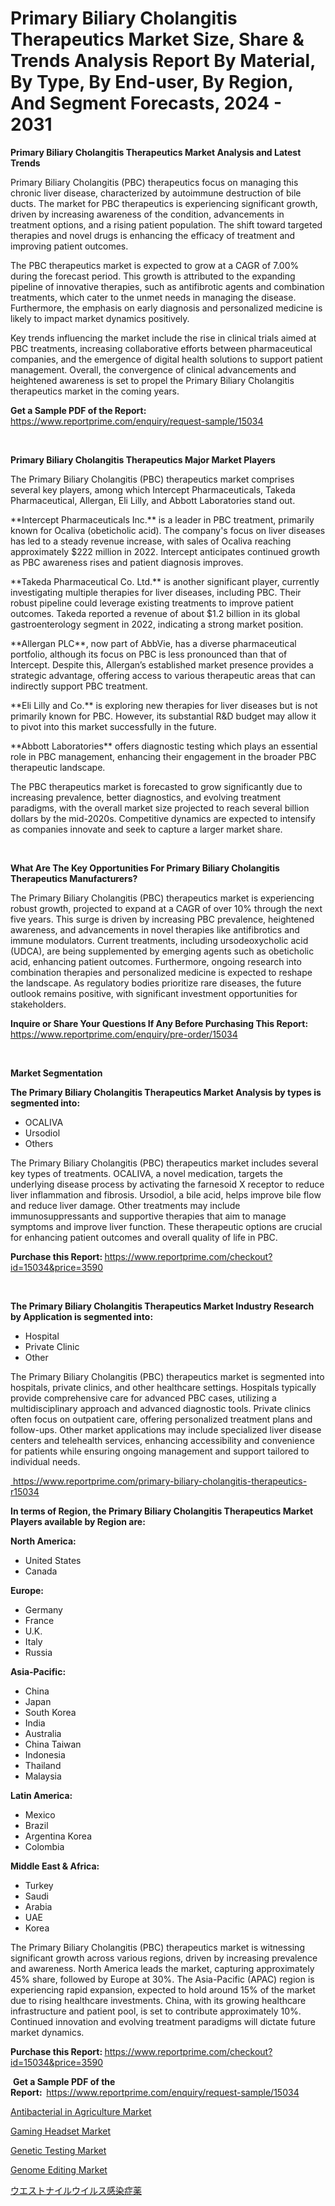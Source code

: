 <p><h1>Primary Biliary Cholangitis Therapeutics Market Size, Share & Trends Analysis Report By Material, By Type, By End-user, By Region, And Segment Forecasts, 2024 - 2031</h1></p><p><strong>Primary Biliary Cholangitis Therapeutics Market Analysis and Latest Trends</strong></p>
<p><p>Primary Biliary Cholangitis (PBC) therapeutics focus on managing this chronic liver disease, characterized by autoimmune destruction of bile ducts. The market for PBC therapeutics is experiencing significant growth, driven by increasing awareness of the condition, advancements in treatment options, and a rising patient population. The shift toward targeted therapies and novel drugs is enhancing the efficacy of treatment and improving patient outcomes.</p><p>The PBC therapeutics market is expected to grow at a CAGR of 7.00% during the forecast period. This growth is attributed to the expanding pipeline of innovative therapies, such as antifibrotic agents and combination treatments, which cater to the unmet needs in managing the disease. Furthermore, the emphasis on early diagnosis and personalized medicine is likely to impact market dynamics positively.</p><p>Key trends influencing the market include the rise in clinical trials aimed at PBC treatments, increasing collaborative efforts between pharmaceutical companies, and the emergence of digital health solutions to support patient management. Overall, the convergence of clinical advancements and heightened awareness is set to propel the Primary Biliary Cholangitis therapeutics market in the coming years.</p></p>
<p><strong>Get a Sample PDF of the Report:&nbsp;</strong> <a href="https://www.reportprime.com/enquiry/request-sample/15034">https://www.reportprime.com/enquiry/request-sample/15034</a></p>
<p>&nbsp;</p>
<p><strong>Primary Biliary Cholangitis Therapeutics Major Market Players</strong></p>
<p><p>The Primary Biliary Cholangitis (PBC) therapeutics market comprises several key players, among which Intercept Pharmaceuticals, Takeda Pharmaceutical, Allergan, Eli Lilly, and Abbott Laboratories stand out.</p><p>**Intercept Pharmaceuticals Inc.** is a leader in PBC treatment, primarily known for Ocaliva (obeticholic acid). The company's focus on liver diseases has led to a steady revenue increase, with sales of Ocaliva reaching approximately $222 million in 2022. Intercept anticipates continued growth as PBC awareness rises and patient diagnosis improves.</p><p>**Takeda Pharmaceutical Co. Ltd.** is another significant player, currently investigating multiple therapies for liver diseases, including PBC. Their robust pipeline could leverage existing treatments to improve patient outcomes. Takeda reported a revenue of about $1.2 billion in its global gastroenterology segment in 2022, indicating a strong market position.</p><p>**Allergan PLC**, now part of AbbVie, has a diverse pharmaceutical portfolio, although its focus on PBC is less pronounced than that of Intercept. Despite this, Allergan’s established market presence provides a strategic advantage, offering access to various therapeutic areas that can indirectly support PBC treatment.</p><p>**Eli Lilly and Co.** is exploring new therapies for liver diseases but is not primarily known for PBC. However, its substantial R&D budget may allow it to pivot into this market successfully in the future.</p><p>**Abbott Laboratories** offers diagnostic testing which plays an essential role in PBC management, enhancing their engagement in the broader PBC therapeutic landscape.</p><p>The PBC therapeutics market is forecasted to grow significantly due to increasing prevalence, better diagnostics, and evolving treatment paradigms, with the overall market size projected to reach several billion dollars by the mid-2020s. Competitive dynamics are expected to intensify as companies innovate and seek to capture a larger market share.</p></p>
<p>&nbsp;</p>
<p><strong>What Are The Key Opportunities For Primary Biliary Cholangitis Therapeutics Manufacturers?</strong></p>
<p><p>The Primary Biliary Cholangitis (PBC) therapeutics market is experiencing robust growth, projected to expand at a CAGR of over 10% through the next five years. This surge is driven by increasing PBC prevalence, heightened awareness, and advancements in novel therapies like antifibrotics and immune modulators. Current treatments, including ursodeoxycholic acid (UDCA), are being supplemented by emerging agents such as obeticholic acid, enhancing patient outcomes. Furthermore, ongoing research into combination therapies and personalized medicine is expected to reshape the landscape. As regulatory bodies prioritize rare diseases, the future outlook remains positive, with significant investment opportunities for stakeholders.</p></p>
<p><strong>Inquire or Share Your Questions If Any Before Purchasing This Report:</strong> <a href="https://www.reportprime.com/enquiry/pre-order/15034">https://www.reportprime.com/enquiry/pre-order/15034</a></p>
<p>&nbsp;</p>
<p><strong>Market Segmentation</strong></p>
<p><strong>The Primary Biliary Cholangitis Therapeutics Market Analysis by types is segmented into:</strong></p>
<p><ul><li>OCALIVA</li><li>Ursodiol</li><li>Others</li></ul></p>
<p><p>The Primary Biliary Cholangitis (PBC) therapeutics market includes several key types of treatments. OCALIVA, a novel medication, targets the underlying disease process by activating the farnesoid X receptor to reduce liver inflammation and fibrosis. Ursodiol, a bile acid, helps improve bile flow and reduce liver damage. Other treatments may include immunosuppressants and supportive therapies that aim to manage symptoms and improve liver function. These therapeutic options are crucial for enhancing patient outcomes and overall quality of life in PBC.</p></p>
<p><strong>Purchase this Report:&nbsp;</strong><a href="https://www.reportprime.com/checkout?id=15034&price=3590">https://www.reportprime.com/checkout?id=15034&price=3590</a></p>
<p>&nbsp;</p>
<p><strong>The Primary Biliary Cholangitis Therapeutics Market Industry Research by Application is segmented into:</strong></p>
<p><ul><li>Hospital</li><li>Private Clinic</li><li>Other</li></ul></p>
<p><p>The Primary Biliary Cholangitis (PBC) therapeutics market is segmented into hospitals, private clinics, and other healthcare settings. Hospitals typically provide comprehensive care for advanced PBC cases, utilizing a multidisciplinary approach and advanced diagnostic tools. Private clinics often focus on outpatient care, offering personalized treatment plans and follow-ups. Other market applications may include specialized liver disease centers and telehealth services, enhancing accessibility and convenience for patients while ensuring ongoing management and support tailored to individual needs.</p></p>
<p><a href="https://www.reportprime.com/primary-biliary-cholangitis-therapeutics-r15034">&nbsp;https://www.reportprime.com/primary-biliary-cholangitis-therapeutics-r15034</a></p>
<p><strong>In terms of Region, the Primary Biliary Cholangitis Therapeutics Market Players available by Region are:</strong></p>
<p>
    <p> <strong> North America: </strong>
        <ul>
            <li>United States</li>
            <li>Canada</li>
        </ul>
        </p> 
    <p> <strong> Europe: </strong>
        <ul>
            <li>Germany</li>
            <li>France</li>
            <li>U.K.</li>
            <li>Italy</li>
            <li>Russia</li>
        </ul>
        </p> 
    <p> <strong> Asia-Pacific: </strong>
        <ul>
            <li>China</li>
            <li>Japan</li>
            <li>South Korea</li>
            <li>India</li>
            <li>Australia</li>
            <li>China Taiwan</li>
            <li>Indonesia</li>
            <li>Thailand</li>
            <li>Malaysia</li>
        </ul>
        </p> 
    <p> <strong> Latin America: </strong>
        <ul>
            <li>Mexico</li>
            <li>Brazil</li>
            <li>Argentina Korea</li>
            <li>Colombia</li>
        </ul>
        </p> 
    <p> <strong> Middle East & Africa: </strong>
        <ul>
            <li>Turkey</li>
            <li>Saudi</li>
            <li>Arabia</li>
            <li>UAE</li>
            <li>Korea</li>
        </ul>
    </p>
    </p>
<p><p>The Primary Biliary Cholangitis (PBC) therapeutics market is witnessing significant growth across various regions, driven by increasing prevalence and awareness. North America leads the market, capturing approximately 45% share, followed by Europe at 30%. The Asia-Pacific (APAC) region is experiencing rapid expansion, expected to hold around 15% of the market due to rising healthcare investments. China, with its growing healthcare infrastructure and patient pool, is set to contribute approximately 10%. Continued innovation and evolving treatment paradigms will dictate future market dynamics.</p></p>
<p><strong>Purchase this Report: </strong><a href="https://www.reportprime.com/checkout?id=15034&price=3590">https://www.reportprime.com/checkout?id=15034&price=3590</a></p>
<p>&nbsp;<strong>Get a Sample PDF of the Report:&nbsp;&nbsp;</strong><a href="https://www.reportprime.com/enquiry/request-sample/15034">https://www.reportprime.com/enquiry/request-sample/15034</a></p>
<p><strong></strong></p>
<p><p><a href="https://issuu.com/reportprime-2/docs/antibacterial-in-agriculture-market_37366bf39afc75">Antibacterial in Agriculture Market</a></p><p><a href="https://medium.com/@luke.bailey5468/global-gaming-headset-industry-analysis-report-gaming-headset-market-size-share-and-trends-by-5e2210388b2d">Gaming Headset Market</a></p><p><a href="https://www.linkedin.com/pulse/navigating-global-genetic-testing-market-landscape-trends-jgqvc?trackingId=Bub0SXNcR2G87QD%2FrfFXwQ%3D%3D">Genetic Testing Market</a></p><p><a href="https://www.linkedin.com/pulse/comprehensive-look-product-type-crisprtalenzfn-application-2iebc?trackingId=2AfnMIz%2BRmGnYtavhiKPDg%3D%3D">Genome Editing Market</a></p><p><a href="https://medium.com/@ismaelblick2023/west-nile-virus-infections-medicine-37ec72c54245">ウエストナイルウイルス感染症薬</a></p></p>